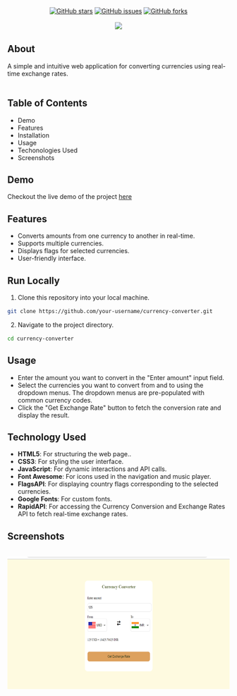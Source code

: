 <!-- Project Details  -->

<div align="center">
    <a href="https://github.com/ashish789bhoi/Currency-Converter/stargazers"><img alt="GitHub stars" src="https://img.shields.io/github/stars/ashish789bhoi/Currency-Converter?color=yellow&label=Project%20Stars&style=for-the-badge"></a>
    <a href="https://github.com/ashish789bhoi/Currency-Converter/issues"><img alt="GitHub issues" src="https://img.shields.io/github/issues/ashish789bhoi/Currency-Converter?color=brightgreen&label=issues&style=for-the-badge"></a>
    <a href="https://github.com/ashish789bhoi/Currency-Converter/network"><img alt="GitHub forks" src="https://img.shields.io/github/forks/ashish789bhoi/Currency-Converter?color=9cf&label=forks&style=for-the-badge"></a>
</div>
<br>

<!-- Project title 
* use a dynamic typing-SvG here https://readme-typing-svg.demolab.com/demo/
-->
<div align="center">
<img src="https://readme-typing-svg.demolab.com?font=Fira+Code&size=22&duration=4000&pause=5000&background=FFFFFF00&center=true&vCenter=true&multiline=true&width=435&lines=Currency Converter">
</div>

## About<!-- Required -->
<!-- 
* information about the project 
-->
<div>
A simple and intuitive web application for converting currencies using real-time exchange rates.
</div>
<br>

## Table of Contents<!-- Required -->
- Demo 
- Features
- Installation
- Usage
- Techonologies Used
- Screenshots


## Demo 
Checkout the live demo of the project [here](https://ashish789bhoi-currency-converter.vercel.app/)


## Features
- Converts amounts from one currency to another in real-time.
- Supports multiple currencies.
- Displays flags for selected currencies.
- User-friendly interface.



## Run Locally<!-- Required -->
1. Clone this repository into your local machine.
```bash
git clone https://github.com/your-username/currency-converter.git
```
2. Navigate to the project directory.
```bash
cd currency-converter
```

## Usage
- Enter the amount you want to convert in the "Enter amount" input field.
- Select the currencies you want to convert from and to using the dropdown menus. The dropdown menus are pre-populated with common currency codes.
- Click the "Get Exchange Rate" button to fetch the conversion rate and display the result.


## Technology Used
- **HTML5**: For structuring the web page..
- **CSS3**: For styling the user interface.
- **JavaScript**: For dynamic interactions and API calls.
- **Font Awesome**: For icons used in the navigation and music player.
- **FlagsAPI**:  For displaying country flags corresponding to the selected currencies.
- **Google Fonts**: For custom fonts.
- **RapidAPI**: For accessing the Currency Conversion and Exchange Rates API to fetch real-time exchange rates.

## Screenshots
<div align="center">
    <br>
    <a href="https://github.com/ashish789bhoi/Spotify-UI-Clone/blob/main/img/Demo_ss.png?raw=true" target="_blank">
        <img src="https://github.com/ashish789bhoi/Currency-Converter/blob/main/Demo.png?raw=true" 
        alt="Logo" height="300" width="auto">
    </a>
</div>
